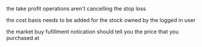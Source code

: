 the take profit operations aren't cancelling the stop loss

the cost basis needs to be added for the stock owned by the logged in user

the market buy fufillment notication should tell you the price that you purchased at
